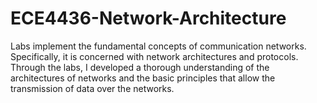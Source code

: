 # ECE4436-Network-Architecture
Labs implement the fundamental concepts of communication networks. Specifically, it is concerned with network architectures and protocols. Through the labs, I developed a thorough understanding of the architectures of networks and the basic principles that allow the transmission of data over the networks.
